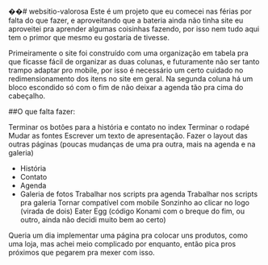 ��#   w e b s i t i o - v a l o r o s a  
Este é um projeto que eu comecei nas férias por falta do que fazer, e aproveitando que a bateria ainda não tinha site eu aproveitei pra aprender algumas coisinhas fazendo, por isso nem tudo aqui tem o primor que mesmo eu gostaria de tivesse.

Primeiramente o site foi construído com uma organização em tabela pra que ficasse fácil de organizar as duas colunas, e futuramente não ser tanto trampo adaptar pro mobile, por isso é necessário um certo cuidado no redimensionamento dos itens no site em geral. Na segunda coluna há um bloco escondido só com o fim de não deixar a agenda tão pra cima do cabeçalho.

##O que falta fazer:

Terminar os botões para a história e contato no index
Terminar o rodapé
Mudar as fontes
Escrever um texto de apresentação.
Fazer o layout das outras páginas (poucas mudanças de uma pra outra, mais na agenda e na galeria)
* História
* Contato
* Agenda
* Galeria de fotos
Trabalhar nos scripts pra agenda
Trabalhar nos scripts pra galeria
Tornar compatível com mobile
Sonzinho ao clicar no logo (virada de dois)
Eater Egg (código Konami com o breque do fim, ou outro, ainda não decidi muito bem ao certo)

Queria um dia implementar uma página pra colocar uns produtos, como uma loja, mas achei meio complicado por enquanto, então pica pros próximos que pegarem  pra mexer com isso.


 
